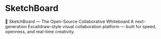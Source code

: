 # SketchBoard
🧠 SketchBoard — The Open-Source Collaborative Whiteboard  A next-generation Excalidraw-style visual collaboration platform — built for speed, openness, and real-time creativity.

